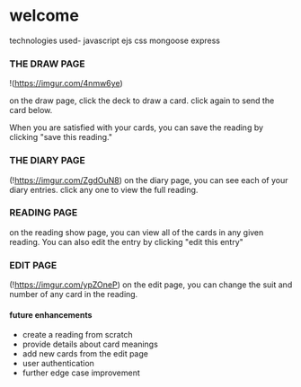 # welcome
technologies used-
javascript 
ejs
css
mongoose
express


### THE DRAW PAGE
!(https://imgur.com/4nmw6ye)

on the draw page, click the deck to draw a card.
click again to send the card below.

When you are satisfied with your cards, you can save the reading by clicking "save this reading."

### THE DIARY PAGE
(!https://imgur.com/ZgdOuN8)
on the diary page, you can see each of your diary entries. click any one to view the full reading.

### READING PAGE

on the reading show page, you can view all of the cards in any given reading. You can also edit the entry by clicking "edit this entry"

### EDIT PAGE
(!https://imgur.com/ypZOneP)
on the edit page, you can change the suit and number of any card in the reading.

#### future enhancements

- create a reading from scratch
- provide details about card meanings
- add new cards from the edit page
- user authentication
- further edge case improvement

